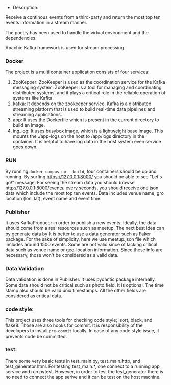 * Description:

Receive a continous events from a third-party and return the most top ten events information in a stream manner.

The poetry has been used to handle the virtual environment and the dependencies.

Apachie Kafka framework is used for stream processing. 


### Docker
The project is a multi container application consists of four services:
1. ZooKepper: ZooKeeper is used as the coordination service for the Kafka messaging system. ZooKeeper is a tool for managing and coordinating distributed systems, and it plays a critical role in the reliable operation of systems like Kafka.
2. kafka: It depends on the zookeeper service. Kafka is a distributed streaming platform that is used to build real-time data pipelines and streaming applications.
3. app: It uses the Dockerfile which is present in the current directory to build an image.
4. ing_log: It uses busybox image, which is a lightweight base image. This mounts the ./app-logs on the host to /app/logs directory in the container. It is helpful to have log data in the host system even service goes down. 

### RUN
By running `docker-compos up --build`, four containers should be up and running. By surfing https://127.0.0.1:8000/ you should be able to see "Let's go!" message. For seeing the stream data you should browse http://127.0.0.1:8000/events. every seconds, you should receive one json data which include the most top ten events. Data includes venue name, gro location (lon, lat), event name and event time.


### Publisher
It uses KafkaProducer in order to publish a new events. Ideally, the data should come from a real resources such as meetup. The next best idea can by generate data by It is better to use a data generator such as Faker package. For the sake of simplicity, here we use meetup.json file which includes around 1500 events. Some are not valid since of lacking critical data such as venue name or geo-location information. Since these info are necessary, those won't be considered as a valid data.

### Data Validation
Data validation is done in Publisher. It uses pydantic package internally. Some data should not be critical such as photo field. It is optional. The time stamp also should be valid unix timestamps. All the other fields are considered as critical data.


### code style:
This project uses three tools for checking code style; isort, black, and flake8. Those are also hooks for commit. It is responsibility of the developers to install `pre-commit` locally. In case of any code style issue, it prevents code be committed.

### test:
There some very basic tests in test_main.py, test_main.http, and test_generator.html. For testing test_main.*, one connect to a running app service and run pytest. However, in order to test the test_generator there is no need to connect the app serive and it can be test on the host machine.

